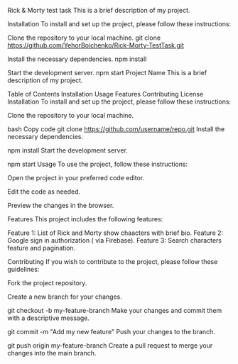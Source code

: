 Rick & Morty test task
This is a brief description of my project.

Installation
To install and set up the project, please follow these instructions:

Clone the repository to your local machine.
git clone https://github.com/YehorBoichenko/Rick-Morty-TestTask.git

Install the necessary dependencies.
npm install

Start the development server.
npm start
Project Name
This is a brief description of my project.

Table of Contents
Installation
Usage
Features
Contributing
License
Installation
To install and set up the project, please follow these instructions:

Clone the repository to your local machine.

bash
Copy code
git clone https://github.com/username/repo.git
Install the necessary dependencies.

npm install
Start the development server.

npm start
Usage
To use the project, follow these instructions:

Open the project in your preferred code editor.

Edit the code as needed.

Preview the changes in the browser.

Features
This project includes the following features:

Feature 1: List of Rick and Morty show chaacters with brief bio.
Feature 2: Google sign in authorization ( via Firebase).
Feature 3: Search characters feature and pagination.

Contributing
If you wish to contribute to the project, please follow these guidelines:

Fork the project repository.

Create a new branch for your changes.

git checkout -b my-feature-branch
Make your changes and commit them with a descriptive message.

git commit -m "Add my new feature"
Push your changes to the branch.

git push origin my-feature-branch
Create a pull request to merge your changes into the main branch.
